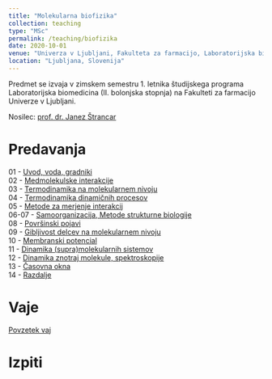 ```yaml
---
title: "Molekularna biofizika"
collection: teaching
type: "MSc"
permalink: /teaching/biofizika
date: 2020-10-01
venue: "Univerza v Ljubljani, Fakulteta za farmacijo, Laboratorijska biomedicina"
location: "Ljubljana, Slovenija"
---
```


Predmet se izvaja v zimskem semestru 1. letnika študijskega programa Laboratorijska biomedicina (II. bolonjska stopnja) na Fakulteti za farmacijo Univerze v Ljubljani.  

Nosilec: [prof. dr. Janez Štrancar](/team/StrancarJanez)

Predavanja
======
01 - [Uvod, voda, gradniki](/files/teaching/biofizika/01-MolBiof-UVOD_voda_gradniki.pdf)  
02 - [Medmolekulske interakcije](/files/teaching/biofizika/02-MolBiof-MedMolInterakcije.pdf)  
03 - [Termodinamika na molekularnem nivoju](/files/teaching/biofizika/03-MolBiof-Termodinamika.pdf)  
04 - [Termodinamika dinamičnih procesov](/files/teaching/biofizika/04-MolBiof-TermodinamikaDinamicnihProcesov.pdf)  
05 - [Metode za merjenje interakcij](/files/teaching/biofizika/05-MolBiof-SpecificneInterakcije.pdf)  
06-07 - [Samoorganizacija, Metode strukturne biologije](/files/teaching/biofizika/06-07-MolBiof-Samoorganizacija.pdf)  
08 - [Površinski pojavi ](/files/teaching/biofizika/08-MolBiof-PovrsinskiPojavi.pdf)  
09 - [Gibljivost delcev na molekularnem nivoju](/files/teaching/biofizika/09-MolBiof-Gibljivost.pdf)  
10 - [Membranski potencial](/files/teaching/biofizika/10-MolBiof-MembranskiPotencial.pdf)   
11 - [Dinamika (supra)molekularnih sistemov](/files/teaching/biofizika/11-MolBiof-DinamikaSupramolekularnihSistemov.pdf)  
12 - [Dinamika znotraj molekule, spektroskopije](/files/teaching/biofizika/12-MolBiof-IntramolekularnaGibanja.pdf)  
13 - [Časovna okna](/files/teaching/biofizika/13-MolBiof-CasovnaOkna.pdf)  
14 - [Razdalje](/files/teaching/biofizika/14-MolBiof-Razdalje.pdf)  

Vaje
======
[Povzetek vaj](/files/teaching/biofizika/vaje_mol_biofiz)

Izpiti
======